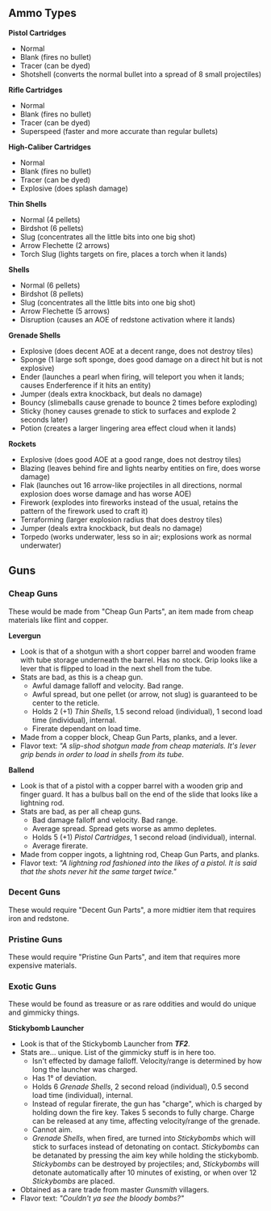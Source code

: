 ## Ammo Types
**Pistol Cartridges**
- Normal
- Blank (fires no bullet)
- Tracer (can be dyed)
- Shotshell (converts the normal bullet into a spread of 8 small projectiles)

**Rifle Cartridges**
- Normal
- Blank (fires no bullet)
- Tracer (can be dyed)
- Superspeed (faster and more accurate than regular bullets)

**High-Caliber Cartridges**
- Normal
- Blank (fires no bullet)
- Tracer (can be dyed)
- Explosive (does splash damage)

**Thin Shells**
- Normal (4 pellets)
- Birdshot (6 pellets)
- Slug (concentrates all the little bits into one big shot)
- Arrow Flechette (2 arrows)
- Torch Slug (lights targets on fire, places a torch when it lands)

**Shells**
- Normal (6 pellets)
- Birdshot (8 pellets)
- Slug (concentrates all the little bits into one big shot)
- Arrow Flechette (5 arrows)
- Disruption (causes an AOE of redstone activation where it lands)

**Grenade Shells**
- Explosive (does decent AOE at a decent range, does not destroy tiles)
- Sponge (1 large soft sponge, does good damage on a direct hit but is not explosive)
- Ender (launches a pearl when firing, will teleport you when it lands; causes Enderference if it hits an entity)
- Jumper (deals extra knockback, but deals no damage)
- Bouncy (slimeballs cause grenade to bounce 2 times before exploding)
- Sticky (honey causes grenade to stick to surfaces and explode 2 seconds later)
- Potion (creates a larger lingering area effect cloud when it lands)

**Rockets**
- Explosive (does good AOE at a good range, does not destroy tiles)
- Blazing (leaves behind fire and lights nearby entities on fire, does worse damage)
- Flak (launches out 16 arrow-like projectiles in all directions, normal explosion does worse damage and has worse AOE)
- Firework (explodes into fireworks instead of the usual, retains the pattern of the firework used to craft it)
- Terraforming (larger explosion radius that does destroy tiles)
- Jumper (deals extra knockback, but deals no damage)
- Torpedo (works underwater, less so in air; explosions work as normal underwater)

## Guns
### Cheap Guns
These would be made from "Cheap Gun Parts", an item made from cheap materials like flint and copper.

**Levergun**
- Look is that of a shotgun with a short copper barrel and wooden frame with tube storage underneath the barrel. Has no stock. Grip looks like a lever that is flipped to load in the next shell from the tube.
- Stats are bad, as this is a cheap gun.
   - Awful damage falloff and velocity. Bad range.
   - Awful spread, but one pellet (or arrow, not slug) is guaranteed to be center to the reticle.
   - Holds 2 (+1) *Thin Shells*, 1.5 second reload (individual), 1 second load time (individual), internal.
   - Firerate dependant on load time.
- Made from a copper block, Cheap Gun Parts, planks, and a lever.
- Flavor text: *"A slip-shod shotgun made from cheap materials. It's lever grip bends in order to load in shells from its tube.*

**Ballend**
- Look is that of a pistol with a copper barrel with a wooden grip and finger guard. It has a bulbus ball on the end of the slide that looks like a lightning rod.
- Stats are bad, as per all cheap guns.
   - Bad damage falloff and velocity. Bad range.
   - Average spread. Spread gets worse as ammo depletes.
   - Holds 5 (+1) *Pistol Cartridges*, 1 second reload (individual), internal.
   - Average firerate.
- Made from copper ingots, a lightning rod, Cheap Gun Parts, and planks.
- Flavor text: *"A lightning rod fashioned into the likes of a pistol. It is said that the shots never hit the same target twice."*

### Decent Guns 
These would require "Decent Gun Parts", a more midtier item that requires iron and redstone.

### Pristine Guns
These would require "Pristine Gun Parts", and item that requires more expensive materials.

### Exotic Guns
These would be found as treasure or as rare oddities and would do unique and gimmicky things.

**Stickybomb Launcher**
- Look is that of the Stickybomb Launcher from ***TF2***.
- Stats are... unique. List of the gimmicky stuff is in here too.
   - Isn't effected by damage falloff. Velocity/range is determined by how long the launcher was charged.
   - Has 1° of deviation.
   - Holds 6 *Grenade Shells*, 2 second reload (individual), 0.5 second load time (individual), internal.
   - Instead of regular firerate, the gun has "charge", which is charged by holding down the fire key. Takes 5 seconds to fully charge. Charge can be released at any time, affecting velocity/range of the grenade.
   - Cannot aim.
   - *Grenade Shells*, when fired, are turned into *Stickybombs* which will stick to surfaces instead of detonating on contact. *Stickybombs* can be detanated by pressing the aim key while holding the stickybomb. *Stickybombs* can be destroyed by projectiles; and, *Stickybombs* will detonate automatically after 10 minutes of existing, or when over 12 *Stickybombs* are placed.
- Obtained as a rare trade from master *Gunsmith* villagers.
- Flavor text: *"Couldn't ya see the bloody bombs?"*
